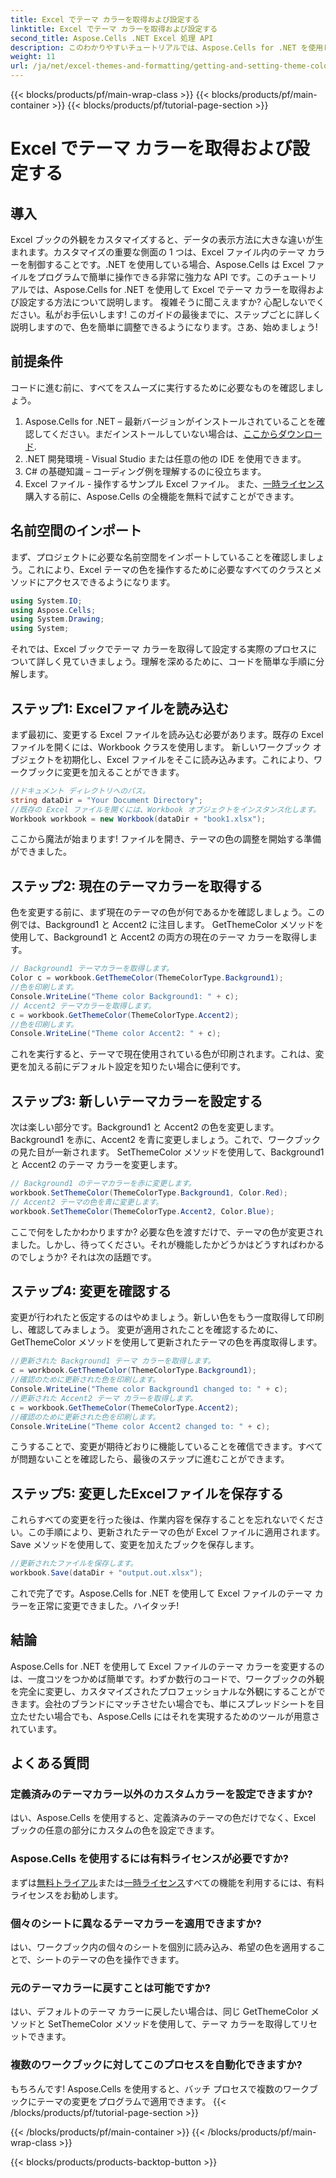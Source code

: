 ```yaml
---
title: Excel でテーマ カラーを取得および設定する
linktitle: Excel でテーマ カラーを取得および設定する
second_title: Aspose.Cells .NET Excel 処理 API
description: このわかりやすいチュートリアルでは、Aspose.Cells for .NET を使用して Excel でテーマの色を取得および設定する方法を学習します。完全なステップバイステップ ガイドとコード例が含まれています。
weight: 11
url: /ja/net/excel-themes-and-formatting/getting-and-setting-theme-colors/
---
```


{{< blocks/products/pf/main-wrap-class >}}
{{< blocks/products/pf/main-container >}}
{{< blocks/products/pf/tutorial-page-section >}}

# Excel でテーマ カラーを取得および設定する

## 導入
Excel ブックの外観をカスタマイズすると、データの表示方法に大きな違いが生まれます。カスタマイズの重要な側面の 1 つは、Excel ファイル内のテーマ カラーを制御することです。.NET を使用している場合、Aspose.Cells は Excel ファイルをプログラムで簡単に操作できる非常に強力な API です。このチュートリアルでは、Aspose.Cells for .NET を使用して Excel でテーマ カラーを取得および設定する方法について説明します。
複雑そうに聞こえますか? 心配しないでください。私がお手伝いします! このガイドの最後までに、ステップごとに詳しく説明しますので、色を簡単に調整できるようになります。さあ、始めましょう!
## 前提条件
コードに進む前に、すべてをスムーズに実行するために必要なものを確認しましょう。
1. Aspose.Cells for .NET – 最新バージョンがインストールされていることを確認してください。まだインストールしていない場合は、[ここからダウンロード](https://releases.aspose.com/cells/net/).
2. .NET 開発環境 - Visual Studio または任意の他の IDE を使用できます。
3. C# の基礎知識 – コーディング例を理解するのに役立ちます。
4. Excel ファイル - 操作するサンプル Excel ファイル。
また、[一時ライセンス](https://purchase.aspose.com/temporary-license/)購入する前に、Aspose.Cells の全機能を無料で試すことができます。
## 名前空間のインポート
まず、プロジェクトに必要な名前空間をインポートしていることを確認しましょう。これにより、Excel テーマの色を操作するために必要なすべてのクラスとメソッドにアクセスできるようになります。
```csharp
using System.IO;
using Aspose.Cells;
using System.Drawing;
using System;
```
それでは、Excel ブックでテーマ カラーを取得して設定する実際のプロセスについて詳しく見ていきましょう。理解を深めるために、コードを簡単な手順に分解します。
## ステップ1: Excelファイルを読み込む
まず最初に、変更する Excel ファイルを読み込む必要があります。既存の Excel ファイルを開くには、Workbook クラスを使用します。
新しいワークブック オブジェクトを初期化し、Excel ファイルをそこに読み込みます。これにより、ワークブックに変更を加えることができます。
```csharp
//ドキュメント ディレクトリへのパス。
string dataDir = "Your Document Directory";
//既存の Excel ファイルを開くには、Workbook オブジェクトをインスタンス化します。
Workbook workbook = new Workbook(dataDir + "book1.xlsx");
```
ここから魔法が始まります! ファイルを開き、テーマの色の調整を開始する準備ができました。
## ステップ2: 現在のテーマカラーを取得する
色を変更する前に、まず現在のテーマの色が何であるかを確認しましょう。この例では、Background1 と Accent2 に注目します。
GetThemeColor メソッドを使用して、Background1 と Accent2 の両方の現在のテーマ カラーを取得します。
```csharp
// Background1 テーマカラーを取得します。
Color c = workbook.GetThemeColor(ThemeColorType.Background1);
//色を印刷します。
Console.WriteLine("Theme color Background1: " + c);
// Accent2 テーマカラーを取得します。
c = workbook.GetThemeColor(ThemeColorType.Accent2);
//色を印刷します。
Console.WriteLine("Theme color Accent2: " + c);
```
これを実行すると、テーマで現在使用されている色が印刷されます。これは、変更を加える前にデフォルト設定を知りたい場合に便利です。
## ステップ3: 新しいテーマカラーを設定する
次は楽しい部分です。Background1 と Accent2 の色を変更します。Background1 を赤に、Accent2 を青に変更しましょう。これで、ワークブックの見た目が一新されます。
SetThemeColor メソッドを使用して、Background1 と Accent2 のテーマ カラーを変更します。
```csharp
// Background1 のテーマカラーを赤に変更します。
workbook.SetThemeColor(ThemeColorType.Background1, Color.Red);
// Accent2 テーマの色を青に変更します。
workbook.SetThemeColor(ThemeColorType.Accent2, Color.Blue);
```
ここで何をしたかわかりますか? 必要な色を渡すだけで、テーマの色が変更されました。しかし、待ってください。それが機能したかどうかはどうすればわかるのでしょうか? それは次の話題です。
## ステップ4: 変更を確認する
変更が行われたと仮定するのはやめましょう。新しい色をもう一度取得して印刷し、確認してみましょう。
変更が適用されたことを確認するために、GetThemeColor メソッドを使用して更新されたテーマの色を再度取得します。
```csharp
//更新された Background1 テーマ カラーを取得します。
c = workbook.GetThemeColor(ThemeColorType.Background1);
//確認のために更新された色を印刷します。
Console.WriteLine("Theme color Background1 changed to: " + c);
//更新された Accent2 テーマ カラーを取得します。
c = workbook.GetThemeColor(ThemeColorType.Accent2);
//確認のために更新された色を印刷します。
Console.WriteLine("Theme color Accent2 changed to: " + c);
```
こうすることで、変更が期待どおりに機能していることを確信できます。すべてが問題ないことを確認したら、最後のステップに進むことができます。
## ステップ5: 変更したExcelファイルを保存する
これらすべての変更を行った後は、作業内容を保存することを忘れないでください。この手順により、更新されたテーマの色が Excel ファイルに適用されます。
Save メソッドを使用して、変更を加えたブックを保存します。
```csharp
//更新されたファイルを保存します。
workbook.Save(dataDir + "output.out.xlsx");
```
これで完了です。Aspose.Cells for .NET を使用して Excel ファイルのテーマ カラーを正常に変更できました。ハイタッチ!
## 結論
Aspose.Cells for .NET を使用して Excel ファイルのテーマ カラーを変更するのは、一度コツをつかめば簡単です。わずか数行のコードで、ワークブックの外観を完全に変更し、カスタマイズされたプロフェッショナルな外観にすることができます。会社のブランドにマッチさせたい場合でも、単にスプレッドシートを目立たせたい場合でも、Aspose.Cells にはそれを実現するためのツールが用意されています。
## よくある質問
### 定義済みのテーマカラー以外のカスタムカラーを設定できますか?
はい、Aspose.Cells を使用すると、定義済みのテーマの色だけでなく、Excel ブックの任意の部分にカスタムの色を設定できます。
### Aspose.Cells を使用するには有料ライセンスが必要ですか?
まずは[無料トライアル](https://releases.aspose.com/)または[一時ライセンス](https://purchase.aspose.com/temporary-license/)すべての機能を利用するには、有料ライセンスをお勧めします。
### 個々のシートに異なるテーマカラーを適用できますか?
はい、ワークブック内の個々のシートを個別に読み込み、希望の色を適用することで、シートのテーマの色を操作できます。
### 元のテーマカラーに戻すことは可能ですか?
はい、デフォルトのテーマ カラーに戻したい場合は、同じ GetThemeColor メソッドと SetThemeColor メソッドを使用して、テーマ カラーを取得してリセットできます。
### 複数のワークブックに対してこのプロセスを自動化できますか?
もちろんです! Aspose.Cells を使用すると、バッチ プロセスで複数のワークブックにテーマの変更をプログラムで適用できます。
{{< /blocks/products/pf/tutorial-page-section >}}

{{< /blocks/products/pf/main-container >}}
{{< /blocks/products/pf/main-wrap-class >}}

{{< blocks/products/products-backtop-button >}}
